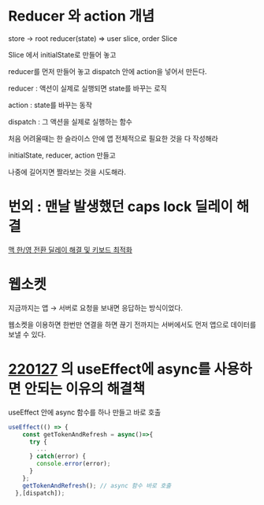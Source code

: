 # Reducer 와 action 개념

store -> root reducer(state) => user slice, order Slice

Slice 에서 initialState로 만들어 놓고

reducer를 먼저 만들어 놓고 dispatch 안에 action을 넣어서 만든다.

reducer : 액션이 실제로 실행되면 state를 바꾸는 로직

action : state를 바꾸는 동작

dispatch : 그 액션을 실제로 실행하는 함수

처음 어려울때는 한 슬라이스 안에 앱 전체적으로 필요한 것을 다 작성해라

initialState, reducer, action 만들고

나중에 길어지면 짤라보는 것을 시도해라.

# 번외 :  맨날 발생했던 caps lock 딜레이 해결

[맥 한/영 전환 딜레이 해결 및 키보드 최적화](https://brunch.co.kr/@sungchulkang/6)

# 웹소켓

지금까지는 앱 → 서버로 요청을 보내면 응답하는 방식이었다.

웹소켓을 이용하면 한번만 연결을 하면 끊기 전까지는 서버에서도 먼저 앱으로 데이터를 보낼 수 있다.

# [220127](https://www.notion.so/220127-cf9f13a3d4624a0cb8ef15d46624a6f6) 의 useEffect에 async를 사용하면 안되는 이유의 해결책

useEffect 안에 async 함수를 하나 만들고 바로 호출

```jsx
useEffect(() => {
    const getTokenAndRefresh = async()=>{
      try {
        ...
      } catch(error) {
        console.error(error);
      }
    };
    getTokenAndRefresh(); // async 함수 바로 호출
  },[dispatch]);
```

